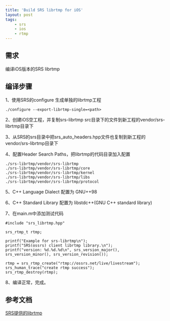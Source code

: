 ```yaml
---
title: 'Build SRS librtmp for iOS'
layout: post
tags:
    - srs
    - ios
    - rtmp
---
```


## 需求
编译iOS版本的SRS librtmp

## 编译步骤
1、使用SRS的configure 生成单独的librtmp工程

```
./configure --export-librtmp-single=<path>
```

2、创建iOS空工程，并复制srs-librtmp src目录下的文件到新工程的vendor/srs-librtmp目录下

3、从SRS的srs目录中把srs_auto_headers.hpp文件也复制到新工程的vendor/srs-librtmp目录下

4、配置Header Search Paths，把librtmp的代码目录加入配置

```
./srs-librtmp/vendor/srs-librtmp
./srs-librtmp/vendor/srs-librtmp/core
./srs-librtmp/vendor/srs-librtmp/kernel
./srs-librtmp/vendor/srs-librtmp/libs
./srs-librtmp/vendor/srs-librtmp/protocol
```

5、C++ Language Dialect 配置为 GNU++98

6、C++ Standard Library 配置为 libstdc++(GNU C++ standard library)

7、在main.m中添加测试代码

```
#include "srs_librtmp.hpp"

srs_rtmp_t rtmp;

printf("Example for srs-librtmp\n");
printf("SRS(ossrs) client librtmp library.\n");
printf("version: %d.%d.%d\n", srs_version_major(), srs_version_minor(), srs_version_revision());

rtmp = srs_rtmp_create("rtmp://ossrs.net/live/livestream");
srs_human_trace("create rtmp success");
srs_rtmp_destroy(rtmp);
```

8、编译正常，完成。

## 参考文档
[SRS提供的librtmp](https://github.com/ossrs/srs/wiki/v2_CN_SrsLibrtmp)